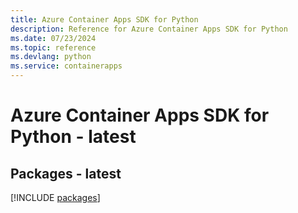 ```yaml
---
title: Azure Container Apps SDK for Python
description: Reference for Azure Container Apps SDK for Python
ms.date: 07/23/2024
ms.topic: reference
ms.devlang: python
ms.service: containerapps
---
```

# Azure Container Apps SDK for Python - latest
## Packages - latest
[!INCLUDE [packages](container-apps-index.md)]